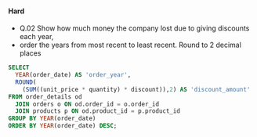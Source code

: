 #### Hard  
* Q.02 Show how much money the company lost due to giving discounts each year, 
* order the years from most recent to least recent. Round to 2 decimal places
```SQL
SELECT
  YEAR(order_date) AS 'order_year',
  ROUND(
    (SUM((unit_price * quantity) * discount)),2) AS 'discount_amount'
FROM order_details od
  JOIN orders o ON od.order_id = o.order_id
  JOIN products p ON od.product_id = p.product_id
GROUP BY YEAR(order_date)
ORDER BY YEAR(order_date) DESC;
```
